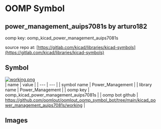 # OOMP Symbol  
## power_management_auips7081s  by arturo182  
  
oomp key: oomp_kicad_power_management_auips7081s  
  
source repo at: [https://gitlab.com/kicad/libraries/kicad-symbols](https://gitlab.com/kicad/libraries/kicad-symbols)  
## Symbol  
  
[![working.png](working_600.png)](working.png)  
| name | value | 
| --- | --- | 
| symbol name | Power_Management | 
| library name | Power_Management | 
| oomp key | oomp_kicad_power_management_auips7081s | 
| oomp bot github | https://github.com/oomlout/oomlout_oomp_symbol_bot/tree/main/kicad_power_management_auips7081s/working | 
## Images  
